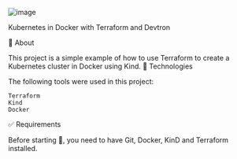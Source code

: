 ![image](https://user-images.githubusercontent.com/23049337/222948373-90911537-fdfd-4b54-b279-330f53c8ca08.png)

 
Kubernetes in Docker with Terraform and Devtron



🎯 About

This project is a simple example of how to use Terraform to create a Kubernetes cluster in Docker using Kind.
🚀 Technologies

The following tools were used in this project:

    Terraform
    Kind
    Docker
    

✅ Requirements

Before starting 🏁, you need to have Git, Docker, KinD and Terraform installed.

